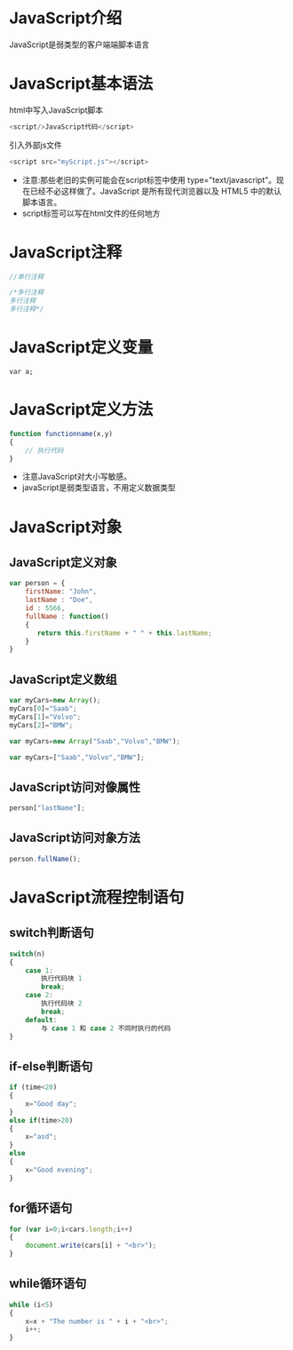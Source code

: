 # JavaScript介绍

JavaScript是弱类型的客户端端脚本语言

# JavaScript基本语法

html中写入JavaScript脚本
```javascript
<script/>JavaScript代码</script>
```

引入外部js文件
```javascript
<script src="myScript.js"></script>
```

* 注意:那些老旧的实例可能会在script标签中使用 type="text/javascript"。现在已经不必这样做了。JavaScript 是所有现代浏览器以及 HTML5 中的默认脚本语言。
* script标签可以写在html文件的任何地方

# JavaScript注释

```javascript
//单行注释

/*多行注释
多行注释
多行注释*/
```

# JavaScript定义变量

```
var a;
```

# JavaScript定义方法

```javascript
function functionname(x,y)
{
    // 执行代码
}
```

* 注意JavaScript对大小写敏感。
* javaScript是弱类型语言，不用定义数据类型

# JavaScript对象

## JavaScript定义对象

```javascript
var person = {
    firstName: "John",
    lastName : "Doe",
    id : 5566,
    fullName : function() 
	{
       return this.firstName + " " + this.lastName;
    }
}
```
## JavaScript定义数组

```javascript
var myCars=new Array();
myCars[0]="Saab";      
myCars[1]="Volvo";
myCars[2]="BMW";
```
```javascript
var myCars=new Array("Saab","Volvo","BMW");
```
```javascript
var myCars=["Saab","Volvo","BMW"];
```

## JavaScript访问对像属性

```javascript
person["lastName"];
```

## JavaScript访问对象方法

```javascript
person.fullName();
```

# JavaScript流程控制语句

## switch判断语句

```javascript
switch(n)
{
    case 1:
        执行代码块 1
        break;
    case 2:
        执行代码块 2
        break;
    default:
        与 case 1 和 case 2 不同时执行的代码
}
```

## if-else判断语句

```javascript
if (time<20)
{
    x="Good day";
}
else if(time>20)
{
    x="asd";
}
else
{
    x="Good evening";
}
```

## for循环语句

```javascript
for (var i=0;i<cars.length;i++)
{ 
    document.write(cars[i] + "<br>");
}
```

## while循环语句

```javascript
while (i<5)
{
    x=x + "The number is " + i + "<br>";
    i++;
}
```